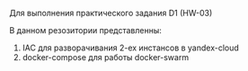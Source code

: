 Для выполнения практического задания D1 (HW-03)

В данном резозитории представленны:
1) IAC для разворачивания 2-ех инстансов в yandex-cloud
2) docker-compose для работы docker-swarm
